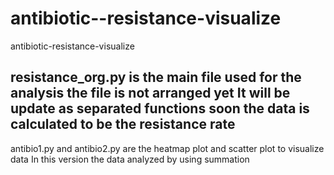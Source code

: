 # antibiotic--resistance-visualize
antibiotic-resistance-visualize

resistance_org.py is the main file used for the analysis
the file is not arranged yet 
It will be update as separated functions soon
the data is calculated to be the resistance rate
----------------------------------------------------

antibio1.py and antibio2.py 
are the heatmap plot and scatter plot to visualize data 
In this version the data analyzed by using summation
